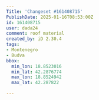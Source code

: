 ```yaml
---
Title: 'Changeset #161408715'
PublishDate: 2025-01-16T08:53:00Z
id: 161408715
user: dada24
comment: roof material
created_by: iD 2.30.4
tags:
- Montenegro
- Budva
bbox:
  min_lon: 18.8523016
  min_lat: 42.2876774
  max_lon: 18.8524942
  max_lat: 42.287822

---
```


